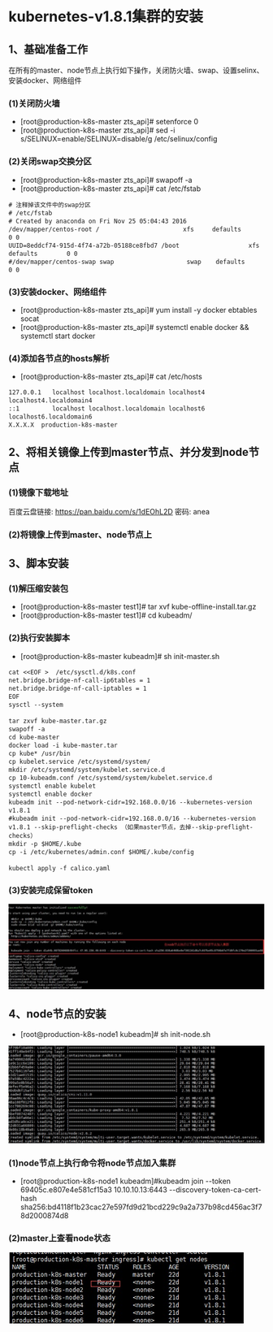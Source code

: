 # kubernetes-v1.8.1集群的安装

## 1、基础准备工作

在所有的master、node节点上执行如下操作，关闭防火墙、swap、设置selinx、安装docker、网络组件

###  (1)关闭防火墙

- [root@production-k8s-master zts_api]# setenforce 0
- [root@production-k8s-master zts_api]# sed -i s/SELINUX=enable/SELINUX=disable/g /etc/selinux/config 

### (2)关闭swap交换分区

- [root@production-k8s-master zts_api]# swapoff -a
- [root@production-k8s-master zts_api]# cat /etc/fstab 
```
# 注释掉该文件中的swap分区
# /etc/fstab
# Created by anaconda on Fri Nov 25 05:04:43 2016
/dev/mapper/centos-root /                       xfs     defaults        0 0
UUID=8eddcf74-915d-4f74-a72b-05188ce8fbd7 /boot                   xfs     defaults        0 0
#/dev/mapper/centos-swap swap                    swap    defaults        0 0
```
### (3)安装docker、网络组件

- [root@production-k8s-master zts_api]# yum install -y docker ebtables socat
- [root@production-k8s-master zts_api]# systemctl enable docker && systemctl start docker

### (4)添加各节点的hosts解析

- [root@production-k8s-master zts_api]# cat /etc/hosts

```
127.0.0.1   localhost localhost.localdomain localhost4 localhost4.localdomain4
::1         localhost localhost.localdomain localhost6 localhost6.localdomain6
X.X.X.X  production-k8s-master
```
## 2、将相关镜像上传到master节点、并分发到node节点

### (1)镜像下载地址

百度云盘链接: https://pan.baidu.com/s/1dEOhL2D 密码: anea
### (2)将镜像上传到master、node节点上

## 3、脚本安装

### (1)解压缩安装包
- [root@production-k8s-master test1]# tar xvf kube-offline-install.tar.gz
- [root@production-k8s-master test1]# cd kubeadm/

### (2)执行安装脚本
- [root@production-k8s-master kubeadm]# sh init-master.sh

```
cat <<EOF >  /etc/sysctl.d/k8s.conf
net.bridge.bridge-nf-call-ip6tables = 1
net.bridge.bridge-nf-call-iptables = 1
EOF
sysctl --system

tar zxvf kube-master.tar.gz
swapoff -a
cd kube-master
docker load -i kube-master.tar
cp kube* /usr/bin
cp kubelet.service /etc/systemd/system/
mkdir /etc/systemd/system/kubelet.service.d
cp 10-kubeadm.conf /etc/systemd/system/kubelet.service.d
systemctl enable kubelet
systemctl enable docker
kubeadm init --pod-network-cidr=192.168.0.0/16 --kubernetes-version v1.8.1 
#kubeadm init --pod-network-cidr=192.168.0.0/16 --kubernetes-version v1.8.1 --skip-preflight-checks （如果master节点，去掉--skip-preflight-checks）
mkdir -p $HOME/.kube
cp -i /etc/kubernetes/admin.conf $HOME/.kube/config

kubectl apply -f calico.yaml
```
### (3)安装完成保留token
![node-token](https://github.com/jishandong/kubernetes-v1.8.1-install-scripts/blob/master/token.jpg)
## 4、node节点的安装
- [root@production-k8s-node1 kubeadm]# sh init-node.sh

![node-status](https://github.com/jishandong/kubernetes-v1.8.1-install-scripts/blob/master/node-done.jpg)

### (1)node节点上执行命令将node节点加入集群

- [root@production-k8s-node1 kubeadm]#kubeadm join --token 69405c.e807e4e581cf15a3 10.10.10.13:6443 --discovery-token-ca-cert-hash sha256:bd4118f1b23cac27e597fd9d21bcd229c9a2a737b98cd456ac3f78d2000874d8

### (2)master上查看node状态
![node-done](https://github.com/jishandong/kubernetes-v1.8.1-install-scripts/blob/master/node-states.jpg)











